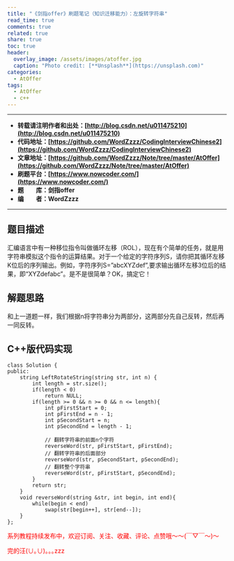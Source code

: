 ```yaml
---
title: "《剑指offer》刷题笔记（知识迁移能力）：左旋转字符串"
read_time: true
comments: true
related: true
share: true
toc: true
header:
  overlay_image: /assets/images/atoffer.jpg
  caption: "Photo credit: [**Unsplash**](https://unsplash.com)"
categories:
  - AtOffer
tags:
  - AtOffer
  - c++
---
```


----------

- **转载请注明作者和出处：[http://blog.csdn.net/u011475210](http://blog.csdn.net/u011475210)**
- **代码地址：[https://github.com/WordZzzz/CodingInterviewChinese2](https://github.com/WordZzzz/CodingInterviewChinese2)**
- **文章地址：[https://github.com/WordZzzz/Note/tree/master/AtOffer](https://github.com/WordZzzz/Note/tree/master/AtOffer)**
- **刷题平台：[https://www.nowcoder.com/](https://www.nowcoder.com/)**
- **题&emsp;&emsp;库：剑指offer**
- **编&emsp;&emsp;者：WordZzzz**

----------

## 题目描述

汇编语言中有一种移位指令叫做循环左移（ROL），现在有个简单的任务，就是用字符串模拟这个指令的运算结果。对于一个给定的字符序列S，请你把其循环左移K位后的序列输出。例如，字符序列S=”abcXYZdef”,要求输出循环左移3位后的结果，即“XYZdefabc”。是不是很简单？OK，搞定它！

## 解题思路

和上一道题一样，我们根据n将字符串分为两部分，这两部分先自己反转，然后再一同反转。

## C++版代码实现

```
class Solution {
public:
    string LeftRotateString(string str, int n) {
        int length = str.size();
        if(length < 0)
            return NULL;
        if(length >= 0 && n >= 0 && n <= length){
            int pFirstStart = 0;
            int pFirstEnd = n - 1;
            int pSecondStart = n;
            int pSecondEnd = length - 1;

            // 翻转字符串的前面n个字符
            reverseWord(str, pFirstStart, pFirstEnd);
            // 翻转字符串的后面部分
            reverseWord(str, pSecondStart, pSecondEnd);
            // 翻转整个字符串
            reverseWord(str, pFirstStart, pSecondEnd);
        }
        return str;
    }
    void reverseWord(string &str, int begin, int end){
        while(begin < end)
            swap(str[begin++], str[end--]);
    }
};
```

<span style="color: red">系列教程持续发布中，欢迎订阅、关注、收藏、评论、点赞哦～～(￣▽￣～)～</span>

<span style="color: red">完的汪(∪｡∪)｡｡｡zzz</span>